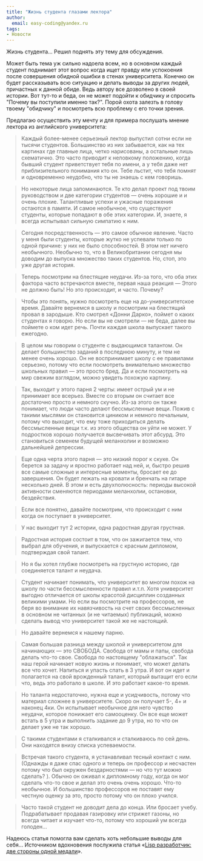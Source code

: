 ```yaml
---
title: "Жизнь студента глазами лектора"
author:
  email: easy-coding@yandex.ru
tags:
- Новости
---
```


Жизнь студента... Решил поднять эту тему для обсуждения.

Может быть тема уж сильно надоела всем, но в основном каждый студент поднимает этот вопрос когда ищет правду или успокоения после совершения обидной ошибки в стенах университета. Конечно он будет рассказывать всю ситуацию и делать выводы за других людей, причастных к данной обиде. Ведь автору все дозволено в своей истории. Вот тут-то и беда, он не может подойти к обидчику и спросить "Почему вы поступили именно так?". Порой охота залезть в голову твоему "обидчику" и посмотреть всю проблему с его точки зрения.

Предлагаю осуществить эту мечту и для примера послушать мнение лектора из английского университета:
<!-- excerpt-end -->

> Каждый более-менее серьезный лектор выпустил сотни если не тысячи студентов. Большинство из них забывается, как на тех картинах где главные лица, четко нарисованы, а остальные лишь схематично. Это часто приводит к неловкому положению, когда бывший студент приветствует тебя по имени, а у тебя даже нет приблизительного понимания кто он.
> Тебе льстит, что тебя помнят и одновременно неудобно, что ты не знаешь с кем говоришь.

> Но некоторые лица запоминаются. Те кто делал проект под твоим руководством и две категории студентов — очень хорошие и и очень плохие. Талантливые успехи и ужасные поражения остаются в памяти. И самое необычное, что существуют студенты, которые попадают в обе этих категории. И, знаете, я всегда испытывал сильную симпатию к ним.

> Сегодня посредственность — это самое обычное явление. Часто у меня были студенты, которые жутко не успевали только по одной причине: у них не было способностей. В этом нет ничего необычного. Необычно то, что в Великобритании сегодня мы доводим до выпуска множество таких студентов. Но, стоп, это уже другая история.

> Теперь посмотрим на блестящие неудачи. Из-за того, что оба этих фактора часто встречаются вместе, первая наша реакция — Этого не должно быть! Но это происходит, и часто. Почему?

> Чтобы это понять, нужно посмотреть еще на до-университетское время. Давайте вернемся в школу и посмотрим на блестящий провал в зародыше. Кто смотрел «Донни Дарко», поймет о каких студентах я говорю. Но если вы не смотрели — не беда, далее вы поймете о ком идет речь. Почти каждая школа выпускает такого ежегодно.

> В целом мы говорим о студенте с выдающимся талантом. Он делает большинство заданий в последнюю минуту, и тем не менее очень хорошо. Он не воспринимает школу с ее правилами серьезно, потому что если посмотреть внимательно множество школьных правил — это просто бред. Да и если посмотреть на мир свежим взглядом, можно увидеть похожую картину.

> Так, выходит у этого парня 2 черты: имеет острый ум и не принимает все всерьез. Вместе со вторым он считает все достаточно просто и немного скучно. Из-за этого он также понимает, что люди часто делают бессмысленные вещи. Пожив с такими мыслями он становится циником и немного печальным, потому что выходит, что ему тоже приходиться делать бессмысленные вещи т.к. из этого общества он уйти не может. У подростков хорошо получается высвечивать этот абсурд. Это становиться семенем будущей меланхолии и возможно дальнейшей депрессии.

> Еще одна черта этого парня — это низкий порог к скуке. Он берется за задачу и яростно работает над ней, и, быстро решив все самые сложные и интересные моменты, бросает ее до завершения. Он будет лежать на кровати и бренчать на гитаре несколько дней. В этом и есть двухполюсность: периоды высокой активности сменяются периодами меланхолии, остановки, бездействия.

> Если все понятно, давайте посмотрим, что происходит с ним когда он поступает в университет.

> У нас выходит тут 2 истории, одна радостная другая грустная.

> Радостная история состоит в том, что он зажигается тем, что выбрал для обучения, и выпускается с красным дипломом, подтверждая свой талант.

> Но я бы хотел глубже посмотреть на грустную историю, где соединяется талант и неудача.

> Студент начинает понимать, что университет во многом похож на школу по части бессмысленности правил и.т.п. Хотя университет выгодно отличается от школы красотой дисциплин созданных великими умами. Но если вы посмотрите на профессоров, не беря во внимание их навязчивость на счет своих бессмысленных в основном не читанных (и не читаемых) публикаций, можно сделать вывод что университет такой же не настоящий.

> Но давайте вернемся к нашему парню.

> Самая большая разница между школой и университетом для начинающих — это СВОБОДА. Свобода от мамы и папы, свобода делать что-то свое. Свобода по настоящему "облажаться". Так наш герой начинает новую жизнь и понимает, что может делать все что хочет. Напиться и упасть спать в 3 утра. И вот он идет и полагается на свой врожденный талант, который вытащит его если что, ведь это работало в школе. И это работает какое-то время.

> Но таланта недостаточно, нужна еще и усидчивость, потому что материал сложнее в университете. Скоро он получает 5-, 4+ и наконец 4ки. Он испытывает необычное для него чувство неудачи, которое понижает его самооценку. Он все еще может встать в 5 утра и выполнить задание до 9 утра, но то что он делает уже не так хорошо.

> С такими студентами я сталкивался и сталкиваюсь по сей день. Они находятся внизу списка успеваемости.

> Встречая такого студента, я устанавливал тесный контакт с ним. (Однажды я даже спас одного и теперь он профессор и несчастен потому что был окружен бездарностями — но что тут можно сделать? ). Обычно он оживал к дипломному году, когда он мог сделать что-то свое и делал это очень очень хорошо. Что-то необычное. И большинство профессоров не поставят ему честную оценку за это, просто потому что он плохо учился.

> Часто такой студент не доводит дела до конца. Или бросает учебу. Подрабатывает продавая газировку или стрижет газоны, но всегда читает и изучает что-то, потому что хороший ум всегда голоден...

Надеюсь статья помогла вам сделать хоть небольшие выводы для себя...
Источником вдохновения послужила статья &laquo;[Lisp разработчик: две стороны одной медали](http://habrahabr.ru/post/114981/#habracut)&raquo;.
